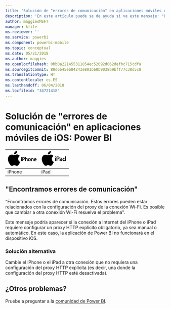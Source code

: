 ```yaml
---
title: 'Solución de "errores de comunicación" en aplicaciones móviles de iOS: Power BI'
description: 'En este artículo puede se de ayuda si ve este mensaje: "Encontramos errores de comunicación. Es posible que estos errores estén relacionados con la configuración del proxy de la conexión Wi-Fi.'
author: maggiesMSFT
manager: kfile
ms.reviewer: ''
ms.service: powerbi
ms.component: powerbi-mobile
ms.topic: conceptual
ms.date: 05/21/2018
ms.author: maggies
ms.openlocfilehash: 0bb0a221455311854ec52092d062defbc715cdfa
ms.sourcegitcommit: 80d6b45eb84243e801b60b9038b9bff77c30d5c8
ms.translationtype: HT
ms.contentlocale: es-ES
ms.lasthandoff: 06/04/2018
ms.locfileid: "34721418"
---
```

# <a name="fixing-communication-failures-in-ios-mobile-apps---power-bi"></a>Solución de "errores de comunicación" en aplicaciones móviles de iOS: Power BI
| ![iPhone](media/mobile-known-issues-with-the-iphone-app/iphone-logo-50-px.png) | ![iPad](media/mobile-known-issues-with-the-iphone-app/ipad-logo-50-px.png) |
|:--- |:--- |
| iPhone |iPad |

## <a name="we-encountered-communication-failures"></a>"Encontramos errores de comunicación"
"Encontramos errores de comunicación. Estos errores pueden estar relacionados con la configuración del proxy de la conexión Wi-Fi. Es posible que cambiar a otra conexión Wi-Fi resuelva el problema".

Este mensaje podría aparecer si la conexión a Internet del iPhone o iPad requiere configurar un proxy HTTP explícito obligatorio, ya sea manual o automático. En este caso, la aplicación de Power BI no funcionará en el dispositivo iOS.

### <a name="workaround"></a>Solución alternativa
Cambie el iPhone o el iPad a otra conexión que no requiera una configuración del proxy HTTP explícita (es decir, una donde la configuración del proxy HTTP esté desactivada).

## <a name="other-issues"></a>¿Otros problemas?
Pruebe a preguntar a la [comunidad de Power BI](http://community.powerbi.com/).


